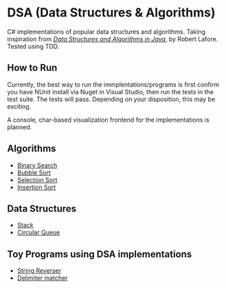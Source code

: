 # DSA (Data Structures & Algorithms)
C# implementations of popular data structures and algorithms. Taking inspiration from [*Data Structures and Algorithms in Java*](http://a.co/48Cqup7), by Robert Lafore. Tested using TDD.

## How to Run

Currently, the best way to run the immplentations/programs is first confirm you have NUnit install via Nuget in Visual Studio, then run the tests in the test suite. The tests will pass. Depending on your disposition, this may be exciting.

A console, char-based visualization frontend for the implementations is planned. 

## Algorithms
* [Binary Search](https://github.com/ryanklee/DSA/blob/master/DSA/Algorithms/BinarySearch.cs)
* [Bubble Sort](https://github.com/ryanklee/DSA/blob/master/DSA/Algorithms/BubbleSort.cs)
* [Selection Sort](https://github.com/ryanklee/DSA/blob/master/DSA/Algorithms/SelectionSort.cs)
* [Insertion Sort](https://github.com/ryanklee/DSA/blob/master/DSA/Algorithms/InsertionSort.cs)

## Data Structures
* [Stack](https://github.com/ryanklee/DSA/blob/master/DSA/DataStructures/LIFOStack.cs)
* [Circular Queue](https://github.com/ryanklee/DSA/blob/master/DSA/DataStructures/CircularQueue.cs) 

## Toy Programs using DSA implementations
* [String Reverser](https://github.com/ryanklee/DSA/blob/master/DSA/ToyExamples/StringReverser.cs)
* [Delimiter matcher](https://github.com/ryanklee/DSA/blob/master/DSA/ToyExamples/DelimiterMatcher.cs)
